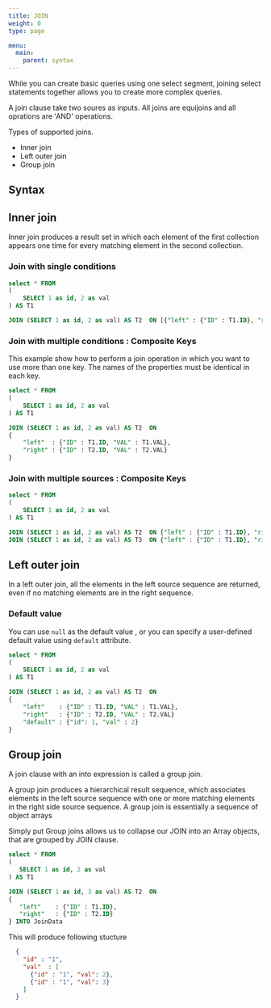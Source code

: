 ```yaml
---
title: JOIN
weight: 0
type: page

menu:
  main:
    parent: syntax
---
```


While you can create basic queries using one select segment, joining select statements together allows you to create more complex queries.

A join clause take two soures as inputs. All joins are equijoins and all oprations are 'AND' operations.

Types of supported joins.

* Inner join
* Left outer join
* Group join

## Syntax


## Inner join
 Inner join produces a result set in which each element of the first collection appears one time for every matching element in the second collection.

### Join with single conditions

```sql
select * FROM 
(
	SELECT 1 as id, 2 as val
) AS T1

JOIN (SELECT 1 as id, 2 as val) AS T2  ON [{"left" : {"ID" : T1.ID}, "right" :{"ID" : T2.ID}} ]
```

### Join with multiple conditions : Composite Keys

This example show how to perform a join operation in which you want to use more than one key.
The names of the properties must be identical in each key.

```sql
select * FROM 
(
	SELECT 1 as id, 2 as val
) AS T1

JOIN (SELECT 1 as id, 2 as val) AS T2  ON
{
	"left"  : {"ID" : T1.ID, "VAL" : T1.VAL},
	"right" : {"ID" : T2.ID, "VAL" : T2.VAL}
}
```

### Join with multiple sources : Composite Keys

```sql
select * FROM 
(
	SELECT 1 as id, 2 as val
) AS T1

JOIN (SELECT 1 as id, 2 as val) AS T2  ON {"left" : {"ID" : T1.ID}, "right" :{"ID" : T2.ID}}
JOIN (SELECT 1 as id, 2 as val) AS T3  ON {"left" : {"ID" : T1.ID}, "right" :{"ID" : T3.ID}}
```

## Left outer join
In a left outer join, all the elements in the left source sequence are returned, even if no matching elements are in the right sequence.


### Default value

You can use `null` as the default value , or you can specify a user-defined default value using `default` attribute.

```sql
select * FROM 
(
	SELECT 1 as id, 2 as val
) AS T1

JOIN (SELECT 1 as id, 2 as val) AS T2  ON
{
	"left"    : {"ID" : T1.ID, "VAL" : T1.VAL},
	"right"   : {"ID" : T2.ID, "VAL" : T2.VAL}
	"default" : {"id": 1, "val" : 2}
}
```



## Group join
A join clause with an into expression is called a group join.

A group join produces a hierarchical result sequence, which associates elements in the left source sequence with one or more matching elements in the right side source sequence. A group join  is essentially a sequence of object arrays

Simply put Group joins allows us to collapse our JOIN into an Array objects, that are grouped by JOIN clause.

 ```sql
select * FROM 
(
	SELECT 1 as id, 2 as val
) AS T1

JOIN (SELECT 1 as id, 3 as val) AS T2  ON
{
	"left"    : {"ID" : T1.ID},
	"right"   : {"ID" : T2.ID}
} INTO JoinData
```

This will produce following stucture

```json
  {
    "id" : "1",
    "val"  : [
      {"id" : "1", "val": 2},
	  {"id" : "1", "val": 3}
    ]
  }
```

